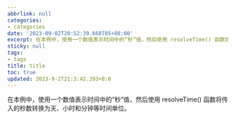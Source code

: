 ```yaml
---
abbrlink: null
categories:
- categories
date: '2023-09-02T20:52:39.668785+08:00'
excerpt: 在本例中，使用一个数值表示时间中的“秒”值，然后使用 resolveTime() 函数将传入的秒数转换为天、小时和分钟等时间单位。 
sticky: null
tags:
- tags
title: title
toc: true
updated: 2023-9-2T21:3:42.393+8:0
---
```

在本例中，使用一个数值表示时间中的“秒”值，然后使用 resolveTime() 函数将传入的秒数转换为天、小时和分钟等时间单位。
